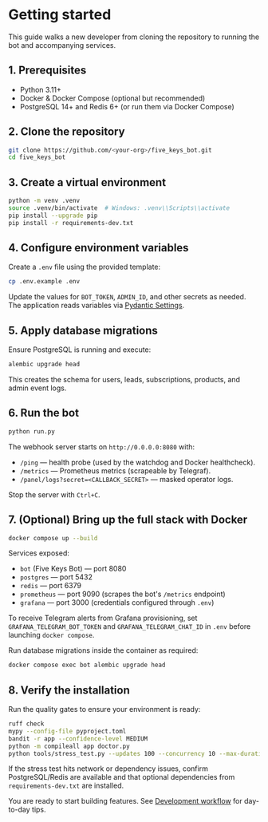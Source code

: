 # Getting started

This guide walks a new developer from cloning the repository to running the bot and accompanying services.

## 1. Prerequisites

- Python 3.11+
- Docker & Docker Compose (optional but recommended)
- PostgreSQL 14+ and Redis 6+ (or run them via Docker Compose)

## 2. Clone the repository

```bash
git clone https://github.com/<your-org>/five_keys_bot.git
cd five_keys_bot
```

## 3. Create a virtual environment

```bash
python -m venv .venv
source .venv/bin/activate  # Windows: .venv\\Scripts\\activate
pip install --upgrade pip
pip install -r requirements-dev.txt
```

## 4. Configure environment variables

Create a `.env` file using the provided template:

```bash
cp .env.example .env
```

Update the values for `BOT_TOKEN`, `ADMIN_ID`, and other secrets as needed. The application reads variables via [Pydantic Settings](https://docs.pydantic.dev/latest/usage/pydantic_settings/).

## 5. Apply database migrations

Ensure PostgreSQL is running and execute:

```bash
alembic upgrade head
```

This creates the schema for users, leads, subscriptions, products, and admin event logs.

## 6. Run the bot

```bash
python run.py
```

The webhook server starts on `http://0.0.0.0:8080` with:

- `/ping` — health probe (used by the watchdog and Docker healthcheck).
- `/metrics` — Prometheus metrics (scrapeable by Telegraf).
- `/panel/logs?secret=<CALLBACK_SECRET>` — masked operator logs.

Stop the server with `Ctrl+C`.

## 7. (Optional) Bring up the full stack with Docker

```bash
docker compose up --build
```

Services exposed:

- `bot` (Five Keys Bot) — port 8080
- `postgres` — port 5432
- `redis` — port 6379
- `prometheus` — port 9090 (scrapes the bot's `/metrics` endpoint)
- `grafana` — port 3000 (credentials configured through `.env`)

To receive Telegram alerts from Grafana provisioning, set `GRAFANA_TELEGRAM_BOT_TOKEN` and `GRAFANA_TELEGRAM_CHAT_ID` in `.env` before launching `docker compose`.

Run database migrations inside the container as required:

```bash
docker compose exec bot alembic upgrade head
```

## 8. Verify the installation

Run the quality gates to ensure your environment is ready:

```bash
ruff check
mypy --config-file pyproject.toml
bandit -r app --confidence-level MEDIUM
python -m compileall app doctor.py
python tools/stress_test.py --updates 100 --concurrency 10 --max-duration 10
```

If the stress test hits network or dependency issues, confirm PostgreSQL/Redis are available and that optional dependencies from `requirements-dev.txt` are installed.

You are ready to start building features. See [Development workflow](development.md) for day-to-day tips.
